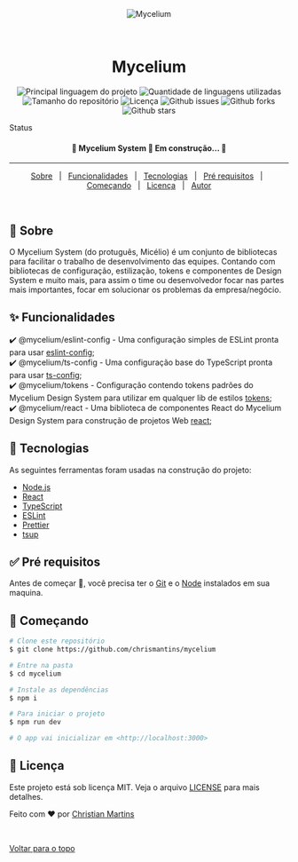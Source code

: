 <div align="center" id="top"> 
  <img src="./.github/app.gif" alt="Mycelium" />

&#xa0;

  <!-- <a href="https://mycelium.netlify.com">Demo</a> -->
</div>

<h1 align="center">Mycelium</h1>

<p align="center">
  <img alt="Principal linguagem do projeto" src="https://img.shields.io/github/languages/top/chrismantins/mycelium?color=56BEB8">

  <img alt="Quantidade de linguagens utilizadas" src="https://img.shields.io/github/languages/count/chrismantins/mycelium?color=56BEB8">

  <img alt="Tamanho do repositório" src="https://img.shields.io/github/repo-size/chrismantins/mycelium?color=56BEB8">

  <img alt="Licença" src="https://img.shields.io/github/license/chrismantins/mycelium?color=56BEB8">

  <img alt="Github issues" src="https://img.shields.io/github/issues/chrismantins/mycelium?color=56BEB8" />

  <img alt="Github forks" src="https://img.shields.io/github/forks/chrismantins/mycelium?color=56BEB8" />

  <img alt="Github stars" src="https://img.shields.io/github/stars/chrismantins/mycelium?color=56BEB8" />
</p>

Status

<h4 align="center">
	🚧  Mycelium System 🚀 Em construção...  🚧
</h4>

<hr>

<p align="center">
  <a href="#dart-sobre">Sobre</a> &#xa0; | &#xa0; 
  <a href="#sparkles-funcionalidades">Funcionalidades</a> &#xa0; | &#xa0;
  <a href="#rocket-tecnologias">Tecnologias</a> &#xa0; | &#xa0;
  <a href="#white_check_mark-pré-requisitos">Pré requisitos</a> &#xa0; | &#xa0;
  <a href="#checkered_flag-começando">Começando</a> &#xa0; | &#xa0;
  <a href="#memo-licença">Licença</a> &#xa0; | &#xa0;
  <a href="https://github.com/chrismantins" target="_blank">Autor</a>
</p>

<br>

## :dart: Sobre

O Mycelium System (do protuguês, Micélio) é um conjunto de bibliotecas para facilitar o trabalho de desenvolvimento das equipes. Contando com bibliotecas de configuração, estilização, tokens e componentes de Design System e muito mais, para assim o time ou desenvolvedor focar nas partes mais importantes, focar em solucionar os problemas da empresa/negócio.

## :sparkles: Funcionalidades

:heavy_check_mark: @mycelium/eslint-config - Uma configuração simples de ESLint pronta para usar [eslint-config](/packages/eslint-config/README.md); \
:heavy_check_mark: @mycelium/ts-config - Uma configuração base do TypeScript pronta para usar [ts-config](/packages/ts-config/README.md); \
:heavy_check_mark: @mycelium/tokens - Configuração contendo tokens padrões do Mycelium Design System para utilizar em qualquer lib de estilos [tokens](/packages/tokens/README.md); \
:heavy_check_mark: @mycelium/react - Uma biblioteca de componentes React do Mycelium Design System para construção de projetos Web [react](/packages/react/README.md);

## :rocket: Tecnologias

As seguintes ferramentas foram usadas na construção do projeto:

- <a href="https://nodejs.org/" target="_blank">Node.js</a>
- <a href="https://reactjs.org/" target="_blank">React</a>
- <a href="https://www.typescriptlang.org/" target="_blank">TypeScript</a>
- <a href="https://eslint.org" target="_blank">ESLint</a>
- <a href="https://prettier.io/" target="_blank">Prettier</a>
- <a href="https://tsup.egoist.dev/" target="_blank">tsup</a>

## :white_check_mark: Pré requisitos

Antes de começar :checkered_flag:, você precisa ter o <a href="https://git-scm.com" target="_blank">Git</a> e o <a href="https://git-scm.com" target="_blank">Node</a> instalados em sua maquina.

## :checkered_flag: Começando

```bash
# Clone este repositório
$ git clone https://github.com/chrismantins/mycelium

# Entre na pasta
$ cd mycelium

# Instale as dependências
$ npm i

# Para iniciar o projeto
$ npm run dev

# O app vai inicializar em <http://localhost:3000>
```

## :memo: Licença

Este projeto está sob licença MIT. Veja o arquivo [LICENSE](LICENSE) para mais detalhes.

Feito com :heart: por <a href="https://github.com/chrismantins" target="_blank">Christian Martins</a>

&#xa0;

<a href="#top">Voltar para o topo</a>
